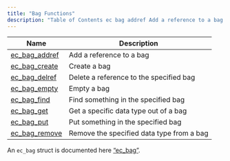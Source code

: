 ```yaml
---
title: "Bag Functions"
description: "Table of Contents ec bag addref Add a reference to a bag ec bag create Create a bag ec bag delref Delete a reference to the specified bag ec bag empty Empty a bag ec bag find Find something in the specified bag ec bag get Get a specific data..."
---
```



| Name                                                                                      | Description                               |
|-------------------------------------------------------------------------------------------|-------------------------------------------|
| [ec_bag_addref](/momentum/3/3-api/apis-ec-bag-addref) | Add a reference to a bag                  |
| [ec_bag_create](/momentum/3/3-api/apis-ec-bag-create) | Create a bag                              |
| [ec_bag_delref](/momentum/3/3-api/apis-ec-bag-delref) | Delete a reference to the specified bag   |
| [ec_bag_empty](/momentum/3/3-api/apis-ec-bag-empty)   | Empty a bag                               |
| [ec_bag_find](/momentum/3/3-api/apis-ec-bag-find)     | Find something in the specified bag       |
| [ec_bag_get](/momentum/3/3-api/apis-ec-bag-get)       | Get a specific data type out of a bag     |
| [ec_bag_put](/momentum/3/3-api/apis-ec-bag-put)       | Put something in the specified bag        |
| [ec_bag_remove](/momentum/3/3-api/apis-ec-bag-remove) | Remove the specified data type from a bag |

An `ec_bag` struct is documented here [“ec_bag”](/momentum/3/3-api/structs-ec-bag).